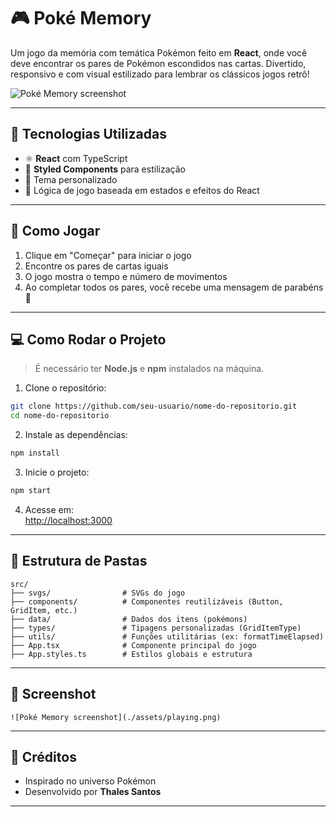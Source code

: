 # 🎮 Poké Memory

Um jogo da memória com temática Pokémon feito em **React**, onde você deve encontrar os pares de Pokémon escondidos nas cartas. Divertido, responsivo e com visual estilizado para lembrar os clássicos jogos retrô!

![Poké Memory screenshot](./assets/screenshot.png)

---

## 🚀 Tecnologias Utilizadas

- ⚛️ **React** com TypeScript
- 💅 **Styled Components** para estilização
- 🎨 Tema personalizado
- 🧠 Lógica de jogo baseada em estados e efeitos do React

---

## 🧩 Como Jogar

1. Clique em "Começar" para iniciar o jogo
2. Encontre os pares de cartas iguais
3. O jogo mostra o tempo e número de movimentos
4. Ao completar todos os pares, você recebe uma mensagem de parabéns 🎉

---

## 💻 Como Rodar o Projeto

> É necessário ter **Node.js** e **npm** instalados na máquina.

1. Clone o repositório:

```bash
git clone https://github.com/seu-usuario/nome-do-repositorio.git
cd nome-do-repositorio
```

2. Instale as dependências:

```bash
npm install
```

3. Inicie o projeto:

```bash
npm start
```

4. Acesse em:  
[http://localhost:3000](http://localhost:3000)

---

## 📂 Estrutura de Pastas

```
src/
├── svgs/                # SVGs do jogo
├── components/          # Componentes reutilizáveis (Button, GridItem, etc.)
├── data/                # Dados dos itens (pokémons)
├── types/               # Tipagens personalizadas (GridItemType)
├── utils/               # Funções utilitárias (ex: formatTimeElapsed)
├── App.tsx              # Componente principal do jogo
├── App.styles.ts        # Estilos globais e estrutura
```

---

## 📸 Screenshot

```
![Poké Memory screenshot](./assets/playing.png)
```

---

## 🧠 Créditos

- Inspirado no universo Pokémon
- Desenvolvido por **Thales Santos**

---

